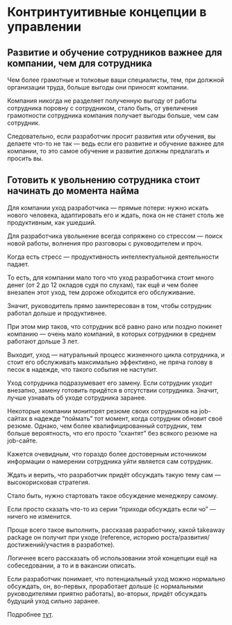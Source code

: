 # Контринтуитивные концепции в управлении

## Развитие и обучение сотрудников важнее для компании, чем для сотрудника

Чем более грамотные и толковые ваши специалисты, тем, при должной организации труда, больше выгоды они приносят компании.

Компания никогда не разделяет полученную выгоду от работы сотрудника поровну с сотрудником, стало быть, от увеличения грамотности сотрудника компания получает выгоды больше, чем сам сотрудник.

Следовательно, если разработчик просит развития или обучения, вы делаете что-то не так — ведь если его развитие и обучение важнее для компании, то это самое обучение и развитие должны предлагать и просить вы.

## Готовить к увольнению сотрудника стоит начинать до момента найма

Для компании уход разработчика — прямые потери: нужно искать нового человека, адаптировать его и ждать, пока он не станет столь же продуктивным, как ушедший.

Для разработчика увольнение всегда сопряжено со стрессом — поиск новой работы, волнения про разговоры с руководителем и проч.

Когда есть стресс — продуктивность интеллектуальной деятельности падает.

То есть, для компании мало того что уход разработчика стоит много денег (от 2 до 12 окладов судя по слухам), так ещё и чем более внезапен этот уход, тем дороже обходится его обслуживание.

Значит, руководитель прямо заинтересован в том, чтобы сотрудник работал дольше и продуктивнее.

При этом мир таков, что сотрудник всё равно рано или поздно покинет компанию — очень мало компаний, в которых сотрудники в среднем работают дольше 3 лет.

Выходит, уход — натуральный процесс жизненного цикла сотрудника, и стоит его обслуживать максимально эффективно, не пряча голову в песок в надежде, что такого события не наступит.

Уход сотрудника подразумевает его замену. Если сотрудник уходит внезапно, замену готовить придётся в отсутствии сотрудника. Значит, лучше узнавать об уходе сотрудника заранее.

Некоторые компании мониторят резюме своих сотрудников на job-сайтах в надежде “поймать” тот момент, когда сотрудник обновит своё резюме. Однако, чем более квалифицированный сотрудник, тем больше вероятность, что его просто “схантят” без всякого резюме на job-сайте.

Кажется очевидным, что гораздо более достоверным источником информации о намерении сотрудника уйти является сам сотрудник.

Ждать и верить, что разработчик придёт обсуждать такую тему сам — высокорисковая стратегия.

Стало быть, нужно стартовать такое обсуждение менеджеру самому.

Если просто сказать что-то из серии “приходи обсуждать если чо” — ничего не изменится.

Проще всего такое выполнить, рассказав разработчику, какой takeaway package он получит при уходе (reference, историю роста/развития/достижений/участия в разработке).

Логичнее всего рассказать об использовании этой концепции ещё на собеседовании, а то и в вакансии описать.

Если разработчик понимает, что потенциальный уход можно нормально обсуждать, он, во-первых, проработает дольше (с нормальными руководителями приятно работать), во-вторых, придёт обсуждать будущий уход сильно заранее.

Подробнее [тут](firing.md).

## 
